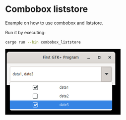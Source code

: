 # Combobox liststore

Example on how to use combobox and liststore.

Run it by executing:

```bash
cargo run --bin combobox_liststore
```

![screenshot](screenshot.png)